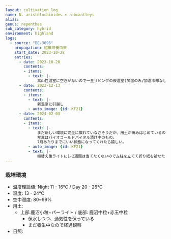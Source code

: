 ```yaml
---
layout: cultivation_log
name: N. aristolochioides × robcantleyi
alias:
genus: nepenthes
sub_category: hybrid
environment: highland
logs:
  - source: "BE-3695"
    propagation: 組織培養由来
    start_date: 2023-10-28
    entries:
      - date: 2023-10-28
        contents:
        - items:
          - text: |-
              高山性温室に空きがないので一旦リビングの仮温室(加湿のみ/加温冷却なし)に導入。
      - date: 2023-12-13
        contents:
        - items:
          - text: |-
              新温室に引越し
          - auto_image: {id: KF21}
      - date: 2024-02-03
        contents:
        - items:
          - text: |-
              まだ新しい環境に完全に慣れていなさそうだが、用土が痛みはじめているので植替えを決断。
              写真はバイオゴールドバイタル漬け中のもの。
              7月あたりまでにいい状態になってくれたら嬉しい。
          - auto_image: {id: KF21}
          - text: |-
              植替え後ライトに1-2週間は当てたくないので支柱を立てて折り紙を被せた(写真4枚目)。
---
```

### 栽培環境
- 温度理論値: Night 11 - 16℃ / Day 20 - 26℃
- 温度: 13 - 24℃
- 空中湿度: 80~99%
- 用土:
  - 上部:鹿沼小粒+パーライト / 底部: 鹿沼中粒+赤玉中粒
    - 保水しつつ、通気性を保っている
    - まだ養生中なので経過観察
- 日照:
